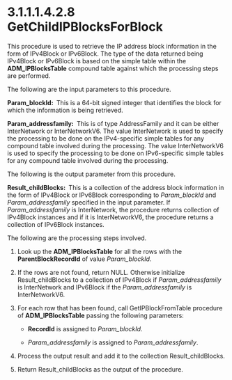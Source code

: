 <html dir="LTR" xmlns:mshelp="http://msdn.microsoft.com/mshelp" xmlns:ddue="http://ddue.schemas.microsoft.com/authoring/2003/5" xmlns:xlink="http://www.w3.org/1999/xlink" xmlns:tool="http://www.microsoft.com/tooltip">
 <body>
 <div id="header">
 <h1 class="heading">3.1.1.1.4.2.8 GetChildIPBlocksForBlock</h1>
 </div>
 <div id="mainSection">
 <div id="mainBody">
 <div id="allHistory" class="saveHistory"></div>
 <div id="sectionSection0" class="section" name="collapseableSection">
 

<p>This procedure is used to retrieve the IP address block
information in the form of IPv4Block or IPv6Block. The type of the data
returned being IPv4Block or IPv6Block is based on the simple table within the <b>ADM_IPBlocksTable</b>
compound table against which the processing steps are performed. </p>

<p>The following are the input parameters to this procedure.</p>

<p><b>Param_blockId: </b> This is a 64-bit signed
integer that identifies the block for which the information is being retrieved.</p>

<p><b>Param_addressfamily: </b> This is of type
AddressFamily and it can be either InterNetwork or InterNetworkV6. The value
InterNetwork is used to specify the processing to be done on the IPv4-specific
simple tables for any compound table involved during the processing. The value
InterNetworkV6 is used to specify the processing to be done on IPv6-specific
simple tables for any compound table involved during the processing. </p>

<p>The following is the output parameter from this
procedure.</p>

<p><b>Result_childBlocks: </b> This is a collection of
the address block information in the form of IPv4Block or IPv6Block
corresponding to <i>Param_blockId</i> and <i>Param_addressfamily</i> specified
in the input parameter. If <i>Param_addressfamily</i> is InterNetwork, the
procedure returns collection of IPv4Block instances and if it is
InterNetworkV6, the procedure returns a collection of IPv6Block instances.</p>

<p>The following are the processing steps involved.</p>

<ol><li><p><span> </span>Look up the <b>ADM_IPBlocksTable</b>
for all the rows with the <b>ParentBlockRecordId</b> of value <i>Param_blockId</i>.</p>

</li><li><p><span> </span>If the rows are
not found, return NULL. Otherwise initialize Result_childBlocks to a collection
of IPv4Block if <i>Param_addressfamily</i> is InterNetwork and IPv6Block if the
<i>Param_addressfamily</i> is InterNetworkV6.</p>

</li><li><p><span> </span>For each row
that has been found, call GetIPBlockFromTable procedure of <b>ADM_IPBlocksTable</b>
passing the following parameters:</p>

<ul><li><p><span><span> </span></span><b>RecordId</b>
is assigned to <i>Param_blockId</i>.</p>

</li><li><p><span><span> </span></span><i>Param_addressfamily</i>
is assigned to <i>Param_addressfamily</i>.</p>

</li></ul></li><li><p><span> </span>Process the
output result and add it to the collection Result_childBlocks.</p>

</li><li><p><span> </span>Return Result_childBlocks
as the output of the procedure.</p>

</li></ol>
 </div>
 </div>
 </div>
 </body>
</html>